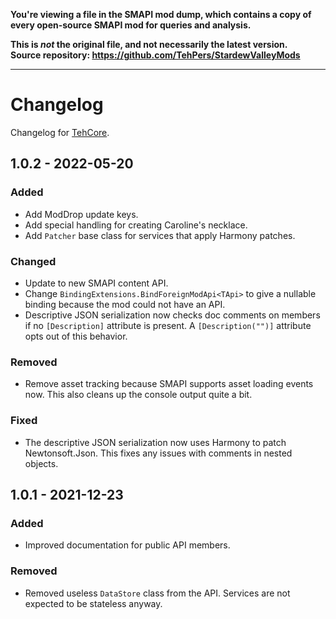 **You're viewing a file in the SMAPI mod dump, which contains a copy of every open-source SMAPI mod
for queries and analysis.**

**This is _not_ the original file, and not necessarily the latest version.**  
**Source repository: https://github.com/TehPers/StardewValleyMods**

----

# Changelog

Changelog for [TehCore].

## 1.0.2 - 2022-05-20

### Added

- Add ModDrop update keys.
- Add special handling for creating Caroline's necklace.
- Add `Patcher` base class for services that apply Harmony patches.

### Changed

- Update to new SMAPI content API.
- Change `BindingExtensions.BindForeignModApi<TApi>` to give a nullable binding because the mod
  could not have an API.
- Descriptive JSON serialization now checks doc comments on members if no `[Description]` attribute
  is present. A `[Description("")]` attribute opts out of this behavior.

### Removed

- Remove asset tracking because SMAPI supports asset loading events now. This also cleans up the
  console output quite a bit.

### Fixed

- The descriptive JSON serialization now uses Harmony to patch Newtonsoft.Json. This fixes any
  issues with comments in nested objects.

## 1.0.1 - 2021-12-23

### Added

- Improved documentation for public API members.

### Removed

- Removed useless `DataStore` class from the API. Services are not expected to be stateless anyway.

[tehcore]: https://www.nexusmods.com/stardewvalley/mods/3256
